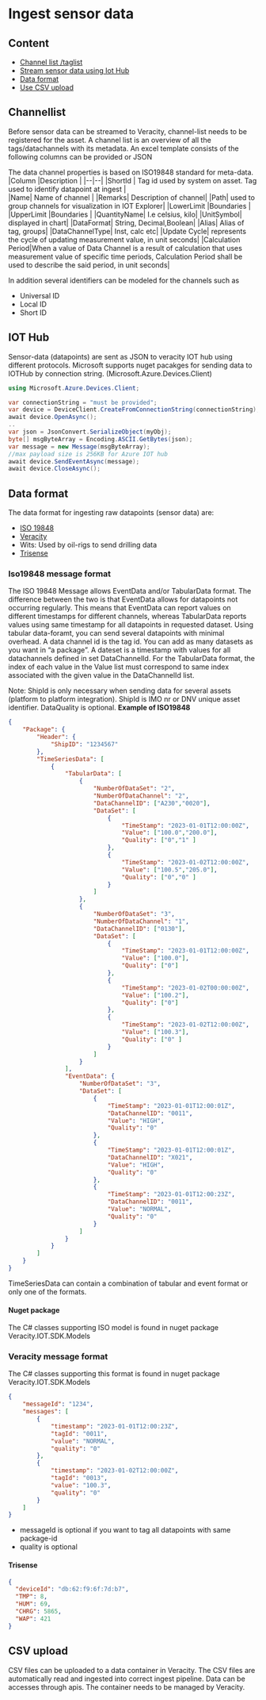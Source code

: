 ﻿# Ingest sensor data

## Content
- [Channel list /taglist](#channellist)
- [Stream sensor data using Iot Hub](#iot-hub)
- [Data format](#data-format)
- [Use CSV upload](#csv-upload)

## Channellist 
Before sensor data can be streamed to Veracity, channel-list needs to be registered for the asset. A channel list is an overview of all the tags/datachannels with its metadata.  An excel template consists of the following columns can be provided or JSON 

The data channel properties  is based on ISO19848 standard for meta-data.
|Column	 |Description  |
|--|--|
|ShortId  |	Tag id used by system on asset. Tag used to identify datapoint at ingest |  
|Name| Name of channel	|
|Remarks| Description of channel|
|Path| used to group channels for visualization in IOT Explorer|
|LowerLimit |Boundaries |
|UpperLimit |Boundaries |
|QuantityName| I.e celsius, kilo|
|UnitSymbol| displayed in chart|
|DataFormat|  String, Decimal,Boolean|
|Alias|  Alias of tag, groups|
|DataChannelType| Inst, calc etc|
|Update Cycle| represents the cycle of updating measurement value, in unit seconds|
|Calculation Period|When a value of Data Channel is a result of calculation that uses measurement value of specific time periods, Calculation Period shall be used to describe the said period, in unit seconds|

In addition several identifiers can be modeled for the channels such as 
- Universal ID
- Local ID
- Short ID

## IOT Hub
Sensor-data (datapoints) are sent as JSON to veracity IOT hub using different protocols.
Microsoft supports nuget pacakges for sending data to IOTHub by connection string. (Microsoft.Azure.Devices.Client)
```cs
using Microsoft.Azure.Devices.Client;

var connectionString = "must be provided";
var device = DeviceClient.CreateFromConnectionString(connectionString);
await device.OpenAsync();		
.. 
var json = JsonConvert.SerializeObject(myObj);
byte[] msgByteArray = Encoding.ASCII.GetBytes(json);
var message = new Message(msgByteArray);
//max payload size is 256KB for Azure IOT hub
await device.SendEventAsync(message);
await device.CloseAsync();
````

## Data format
The data format for ingesting raw datapoints (sensor data) are:
 - [ISO 19848](#iso19848-message-format)
 - [Veracity ](#veracity-message-format)
 - Wits: Used by oil-rigs to send drilling data
 - [Trisense](#trisense-message)

### Iso19848 message format

The ISO 19848 Message allows EventData and/or TabularData format. The difference between the two is that EventData allows for datapoints not occurring regularly. This means that EventData can report values on different timestamps for different channels, whereas TabularData reports values using same timestamp for all datapoints in requested dataset. 
Using tabular data-foramt, you can send several datapoints with minimal overhead.  A data channel id is the tag id. You can add as many datasets as you want in “a package”. A dateset is a timestamp with values for all datachannels defined in set DataChannelId. For the TabularData format, the index of each value in the Value list must correspond to same index associated with the given value in the DataChannelId list. 

Note: ShipId is only necessary when sending data for several assets (platform to platform integration). ShipId is IMO nr or DNV unique asset identifier. DataQuality is optional.
**Example of ISO19848**
```json
{
	"Package": {
		"Header": {
			"ShipID": "1234567"			
		},
		"TimeSeriesData": [
			{				
				"TabularData": [
					{
						"NumberOfDataSet": "2",
						"NumberOfDataChannel": "2",
						"DataChannelID": ["A230","0020"],
						"DataSet": [
							{
								"TimeStamp": "2023-01-01T12:00:00Z",
								"Value": ["100.0","200.0"],
								"Quality": ["0","1"	]
							},
							{
								"TimeStamp": "2023-01-02T12:00:00Z",
								"Value": ["100.5","205.0"],
								"Quality": ["0","0"	]
							}
						]
					},
					{
						"NumberOfDataSet": "3",
						"NumberOfDataChannel": "1",
						"DataChannelID": ["0130"],
						"DataSet": [
							{
								"TimeStamp": "2023-01-01T12:00:00Z",
								"Value": ["100.0"],
								"Quality": ["0"]
							},
							{
								"TimeStamp": "2023-01-02T00:00:00Z",
								"Value": ["100.2"],
								"Quality": ["0"]
							},
							{
								"TimeStamp": "2023-01-02T12:00:00Z",
								"Value": ["100.3"],
								"Quality": ["0"	]
							}
						]
					}
				],
				"EventData": {
					"NumberOfDataSet": "3",
					"DataSet": [
						{
							"TimeStamp": "2023-01-01T12:00:01Z",
							"DataChannelID": "0011",
							"Value": "HIGH",
							"Quality": "0"
						},
						{
							"TimeStamp": "2023-01-01T12:00:01Z",
							"DataChannelID": "X021",
							"Value": "HIGH",
							"Quality": "0"
						},
						{
							"TimeStamp": "2023-01-01T12:00:23Z",
							"DataChannelID": "0011",
							"Value": "NORMAL",
							"Quality": "0"
						}
					]
				}
			}			
		]
	}
}
```
TimeSeriesData can contain a combination of tabular and event format or only one of the formats.

#### Nuget package 
The C# classes supporting ISO model is found in nuget package Veracity.IOT.SDK.Models

### Veracity message format
The C# classes supporting this format is found in nuget package Veracity.IOT.SDK.Models
```json
{
	"messageId": "1234",
	"messages": [
		{
			"timestamp": "2023-01-01T12:00:23Z",
			"tagId": "0011",
			"value": "NORMAL",
			"quality": "0"
		},
		{
			"timestamp": "2023-01-02T12:00:00Z",
			"tagId": "0013",
			"value": "100.3",
			"quality": "0"
		}
	]
}

```
- messageId is optional if you want to tag all datapoints with same package-id
- quality is optional

#### Trisense
```json
{
  "deviceId": "db:62:f9:6f:7d:b7",
  "TMP": 8,
  "HUM": 69,
  "CHRG": 5865,
  "WAP": 421
}
```

## CSV upload
CSV files can be uploaded to a data container in  Veracity. The CSV files are automatically read and ingested into correct ingest pipeline. Data can be accesses through apis.
The container needs to be managed by Veracity.
